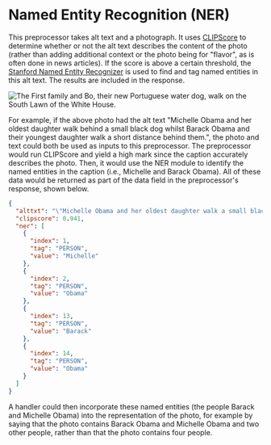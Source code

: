 # Named Entity Recognition (NER)

This preprocessor takes alt text and a photograph. It uses [CLIPScore](https://arxiv.org/abs/2104.08718) to determine whether or not the alt text describes the content of the photo (rather than adding additional context or the photo being for "flavor", as is often done in news articles).
If the score is above a certain threshold, the [Stanford Named Entity Recognizer](https://nlp.stanford.edu/software/CRF-NER.shtml) is used to find and tag named entities in this alt text.
The results are included in the response.

![The First family and Bo, their new Portuguese water dog, walk on the South Lawn of the White House.](https://upload.wikimedia.org/wikipedia/commons/3/3c/Obama_family_walks_with_First_Dog_Bo_4-14-09.jpg)

For example, if the above photo had the alt text "Michelle Obama and her oldest daughter walk behind a small black dog whilst Barack Obama and their youngest daughter walk a short distance behind them.", the photo and text could both be used as inputs to this preprocessor.
The preprocessor would run CLIPScore and yield a high mark since the caption accurately describes the photo.
Then, it would use the NER module to identify the named entities in the caption (i.e., Michelle and Barack Obama). All of these data would be returned as part of the data field in the preprocessor's response, shown below.
```json
{
  "alttxt": "\"Michelle Obama and her oldest daughter walk a small black dog whilst Barack Obama and their youngest daughter walk a short distance behind them.\"",
  "clipscore": 0.941,
  "ner": [
    {
      "index": 1,
      "tag": "PERSON",
      "value": "Michelle"
    },
    {
      "index": 2,
      "tag": "PERSON",
      "value": "Obama"
    },
    {
      "index": 13,
      "tag": "PERSON",
      "value": "Barack"
    },
    {
      "index": 14,
      "tag": "PERSON",
      "value": "Obama"
    }
  ]
}
```
A handler could then incorporate these named entities (the people Barack and Michelle Obama) into the representation of the photo, for example by saying that the photo contains Barack Obama and Michelle Obama and two other people, rather than that the photo contains four people.

